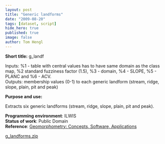```yaml
---
layout: post
title: "Generic landforms"
date: "2009-08-20"
tags: [dataset, script]
hide_hero: true
published: true
image: false
author: Tom Hengl
---
```


**Short title:**  g\_landf

Inputs: %1 - table with central values has to have same domain as the class map, %2 standard fuzziness factor (1.5), %3 - domain, %4 - SLOPE, %5 - PLANC and %6 - ACV.  
Outputs: membership values (0-1) to each generic landform (stream, ridge, slope, plain, pit and peak)

**Purpose and use:** 

Extracts six generic landforms (stream, ridge, slope, plain, pit and peak).

**Programming environment**:  ILWIS  
**Status of work**:  Public Domain  
**Reference**:  [Geomorphometry: Concepts, Software, Applications](https://books.google.com.gi/books?id=u33ArNw4BacC&printsec=frontcover&source=gbs_book_other_versions_r&cad=4#v=onepage&q&f=false)  

[g_landforms.zip]({{site.baseurl}}/uploads/datasets/g_landforms.zip)







